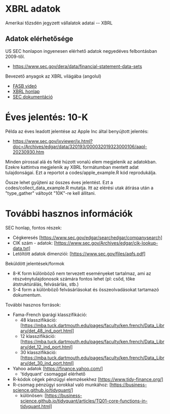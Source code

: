 # XBRL adatok

Amerikai tőzsdén jegyzett vállalatok adatai -- XBRL

## Adatok elérhetősége

US SEC honlapon ingyenesen elérhető adatok negyedéves felbontásban 2009-től.

- https://www.sec.gov/dera/data/financial-statement-data-sets

Bevezető anyagok az XBRL világába (angolul)

- [FASB videó](https://www.fasb.org/academics#section-5)
- [XBRL honlap](https://xbrl.us/home/use/filings-database/)
- [SEC dokumentáció](https://www.sec.gov/files/aqfs.pdf)


# Éves jelentés: 10-K

Példa az éves leadott jelentése az Apple Inc által benyújtott jelentés:

  - https://www.sec.gov/ixviewer/ix.html?doc=/Archives/edgar/data/320193/000032019323000106/aapl-20230930.htm

Minden pirossal alá és felé húzott vonalú elem megjelenik az adatokban. Ezekre kattintva megjelenik ay XBRL formátumban mentett adat tulajdonságai.
Ezt a reportot a codes/apple_example.R kód reprodukálja.


Össze lehet gyűjteni az összes éves jelentést. Ezt a codes/collect_data_example.R mutatja. Itt az elérési utak átirása után a "type_gather" váltoyót "10K"-re kell állitani.

# További hasznos információk

SEC honlap, fontos részek:

  - Cégkeresés [https://www.sec.gov/edgar/searchedgar/companysearch]
  - CIK szám - adatok: [https://www.sec.gov/Archives/edgar/cik-lookup-data.txt]
  - Letöltött adatok dimenziói: [https://www.sec.gov/files/aqfs.pdf]

Beküldött jelentések/formok

  - 8-K form különböző nem tervezett eseményeket tartalmaz, ami az részvénytulajdonosok számára fontos lehet (pl: csőd, tőke átstruktúrálás, felvásárlás, stb.)
  - S-4 form a különböző felvásárlásokat és összeolvadásokat tartamazó dokumentum.

További hasznos források:

  - Fama-French iparági klasszifikáció: 
      - 48 klasszifikáció: [https://mba.tuck.dartmouth.edu/pages/faculty/ken.french/Data_Library/det_48_ind_port.html]
      - 12 klasszifikáció: [https://mba.tuck.dartmouth.edu/pages/faculty/ken.french/Data_Library/det_12_ind_port.html]
      - 30 klasszifikáció: [https://mba.tuck.dartmouth.edu/pages/faculty/ken.french/Data_Library/det_30_ind_port.html]
  - Yahoo adatok [https://finance.yahoo.com/]
    - 'tidyquant' csomaggal elérhető    
  - R-kódok cégek pénzügyi elemzésekhez [https://www.tidy-finance.org/]
  - R-csomag pénzügyi sorokkal való munkához: [https://business-science.github.io/tidyquant/]
    - különösen: [https://business-science.github.io/tidyquant/articles/TQ01-core-functions-in-tidyquant.html] 
